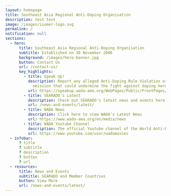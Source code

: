 ```yaml
---
layout: homepage
title: Southeast Asia Regional Anti-Doping Organisation
description: test test
image: /images/isomer-logo.svg
permalink: /
notification: null
sections:
  - hero:
      title: Southeast Asia Regional Anti-Doping Organisation
      subtitle: Established on 30 November 2006
      background: /images/hero-banner.jpg
      button: Contact Us
      url: /contact-us/
      key_highlights:
        - title: Speak Up!
          description: Report any alleged Anti-Doping Rule Violation or any act or
            omission that could undermine the fight against doping here
          url: https://speakup.wada-ama.org/WebPages/Public/FrontPages/Default.aspx
        - title: SEARADO's Latest
          description: Check out SEARADO's latest news and events here
          url: /news-and-events/latest/
        - title: WADA News
          description: Click here to view WADA's Latest News
          url: https://www.wada-ama.org/en/media/news
        - title: WADA Youtube Channel
          description: The official Youtube channel of the World Anti-Doping Agency (WADA)
          url: https://www.youtube.com/user/wadamovies
  - infobar:
      ? title
      ? subtitle
      ? description
      ? button
      ? url
  - resources:
      title: News and Events
      subtitle: SEARADO and Member Countries
      button: View More
      url: /news-and-events/latest/
---
```


